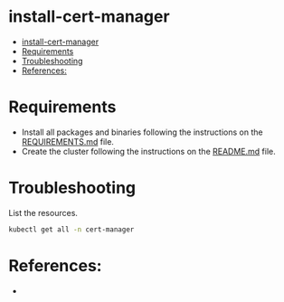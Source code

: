 # install-cert-manager

<!-- TOC -->

- [install-cert-manager](#install-cert-manager)
- [Requirements](#requirements)
- [Troubleshooting](#troubleshooting)
- [References:](#references)

<!-- TOC -->

# Requirements

- Install all packages and binaries following the instructions on the [REQUIREMENTS.md](../../REQUIREMENTS.md) file.
- Create the cluster following the instructions on the [README.md](../../README.md#create-the-cluster-and-deploy-applications) file.

# Troubleshooting

List the resources.

```bash
kubectl get all -n cert-manager
```

# References:

- 